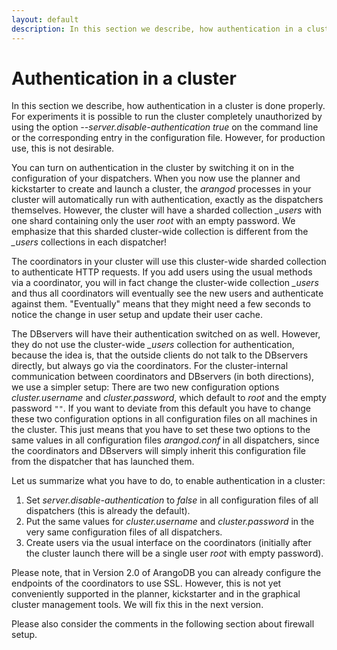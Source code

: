 ```yaml
---
layout: default
description: In this section we describe, how authentication in a cluster is doneproperly
---
```

Authentication in a cluster
===========================

In this section we describe, how authentication in a cluster is done
properly. For experiments it is possible to run the cluster completely
unauthorized by using the option *--server.disable-authentication true*
on the command line or the corresponding entry in the configuration
file. However, for production use, this is not desirable.

You can turn on authentication in the cluster by switching it on in the
configuration of your dispatchers. When you now use the planner and
kickstarter to create and launch a cluster, the *arangod* processes in
your cluster will automatically run with authentication, exactly as the
dispatchers themselves. However, the cluster will have a sharded
collection *_users* with one shard containing only the user *root* with
an empty password. We emphasize that this sharded cluster-wide
collection is different from the *_users* collections in each
dispatcher!

The coordinators in your cluster will use this cluster-wide sharded collection
to authenticate HTTP requests. If you add users using the usual methods
via a coordinator, you will in fact change the cluster-wide
collection *_users* and thus all coordinators will eventually see the
new users and authenticate against them. "Eventually" means that they
might need a few seconds to notice the change in user setup and update
their user cache.

The DBservers will have their authentication switched on as well.
However, they do not use the cluster-wide *_users* collection for
authentication, because the idea is, that the outside clients do not talk
to the DBservers directly, but always go via the coordinators. For the
cluster-internal communication between coordinators and DBservers (in
both directions), we use a simpler setup: There are two new
configuration options *cluster.username* and *cluster.password*, which
default to *root* and the empty password `""`. If you want to deviate
from this default you have to change these two configuration options
in all configuration files on all machines in the cluster. This just
means that you have to set these two options to the same values in all
configuration files *arangod.conf* in all dispatchers, since the
coordinators and DBservers will simply inherit this configuration file
from the dispatcher that has launched them.

Let us summarize what you have to do, to enable authentication in a cluster:

  1. Set *server.disable-authentication* to *false* in all configuration
     files of all dispatchers (this is already the default).
  2. Put the same values for *cluster.username* and *cluster.password*
     in the very same configuration files of all dispatchers.
  3. Create users via the usual interface on the coordinators
     (initially after the cluster launch there will be a single user *root*
     with empty password).

Please note, that in Version 2.0 of ArangoDB you can already configure the 
endpoints of the coordinators to use SSL. However, this is not yet conveniently
supported in the planner, kickstarter and in the graphical cluster 
management tools. We will fix this in the next version.

Please also consider the comments in the following section about
firewall setup.
